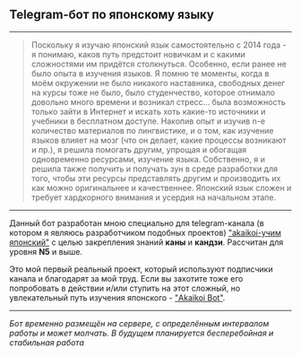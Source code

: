 ## Telegram-бот по японскому языку

---

> Поскольку я изучаю японский язык самостоятельно с 2014 года - я понимаю, каков путь предстоит новичкам и с какими сложностями им придётся столкнуться. Особенно, если ранее не было опыта в изучения языков. Я помню те моменты, когда в моём окружении не было никакого наставника, свободных денег на курсы тоже не было, было студенчество, которое отнимало довольно много времени и возникал стресс... была возможность только зайти в Интернет и искать хоть какие-то источники и учебники в бесплатном доступе. 
> Накопив опыт и изучив n-е количество материалов по лингвистике, и о том, как изучение языков влияет на мозг (что он делает, какие процессы возникают и пр.), я решила помогать другим, упрощая и обогащая одновременно ресурсами, изучение языка. Собственно, я и решила также получить и получать зун в среде разработки для того, чтобы эти ресурсы представлять другим и производить их как можно оригинальнее и качественнее.
> Японский язык сложен и требует хардкорного внимания и усердия на начальном этапе.

---

Данный бот разработан мною специально для telegram-канала (в котором я являюсь разработчиком подобных проектов) ["akaikoi-учим японский"](https://t.me/akaikoi_nihongo) с целью закрепления знаний **каны** и **кандзи**. Рассчитан для уровня **N5** и выше. 

Это мой первый реальный проект, который используют подписчики канала и благодарят за мой труд. Если вы захотите тоже его попробовать в действии и/или ступить на этот сложный, но увлекательный путь изучения японского - ["Akaikoi Bot"](https://t.me/Akaikoi_bot).

---

*Бот временно размещён на сервере, с определённым интервалом работы и может молчать. В будущем планируется бесперебойная и стабильная работа*
